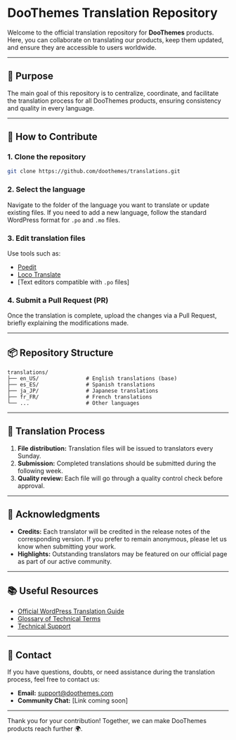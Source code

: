# DooThemes Translation Repository

Welcome to the official translation repository for **DooThemes** products. Here, you can collaborate on translating our products, keep them updated, and ensure they are accessible to users worldwide.

---

## 📝 Purpose
The main goal of this repository is to centralize, coordinate, and facilitate the translation process for all DooThemes products, ensuring consistency and quality in every language.

---

## 🚀 How to Contribute
### 1. **Clone the repository**
```bash
git clone https://github.com/doothemes/translations.git
```

### 2. **Select the language**
Navigate to the folder of the language you want to translate or update existing files. If you need to add a new language, follow the standard WordPress format for `.po` and `.mo` files.

### 3. **Edit translation files**
Use tools such as:
- [Poedit](https://poedit.net/)
- [Loco Translate](https://localise.biz/wordpress/plugin)
- [Text editors compatible with `.po` files]

### 4. **Submit a Pull Request (PR)**
Once the translation is complete, upload the changes via a Pull Request, briefly explaining the modifications made.

---

## 📦 Repository Structure
```
translations/
├── en_US/               # English translations (base)
├── es_ES/               # Spanish translations
├── ja_JP/               # Japanese translations
├── fr_FR/               # French translations
└── ...                  # Other languages
```

---

## 📅 Translation Process
1. **File distribution:** Translation files will be issued to translators every Sunday.
2. **Submission:** Completed translations should be submitted during the following week.
3. **Quality review:** Each file will go through a quality control check before approval.

---

## 🎉 Acknowledgments
- **Credits:** Each translator will be credited in the release notes of the corresponding version. If you prefer to remain anonymous, please let us know when submitting your work.
- **Highlights:** Outstanding translators may be featured on our official page as part of our active community.

---

## 📚 Useful Resources
- [Official WordPress Translation Guide](https://developer.wordpress.org/plugins/internationalization/localization/)
- [Glossary of Technical Terms](https://github.com/doothemes/translations/blob/main/GLOSSARY.md)
- [Technical Support](mailto:support@doothemes.com)

---

## 📧 Contact
If you have questions, doubts, or need assistance during the translation process, feel free to contact us:
- **Email:** support@doothemes.com
- **Community Chat:** [Link coming soon]

---

Thank you for your contribution! Together, we can make DooThemes products reach further 🌍.
